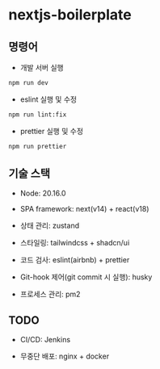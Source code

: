 # nextjs-boilerplate

## 명령어

- 개발 서버 실행

```bash
npm run dev
```

- eslint 실행 및 수정

```bash
npm run lint:fix
```

- prettier 실행 및 수정

```bash
npm run prettier
```

## 기술 스택

- Node: 20.16.0

- SPA framework: next(v14) + react(v18)

- 상태 관리: zustand

- 스타일링: tailwindcss + shadcn/ui

- 코드 검사: eslint(airbnb) + prettier

- Git-hook 제어(git commit 시 실행): husky

- 프로세스 관리: pm2

## TODO

- CI/CD: Jenkins

- 무중단 배포: nginx + docker
